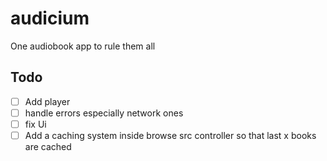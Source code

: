 # audicium

One audiobook app to rule them all

## Todo

- [ ] Add player
- [ ] handle errors especially network ones
- [ ] fix Ui 
- [ ] Add a caching system inside browse src controller so that last x books are cached
